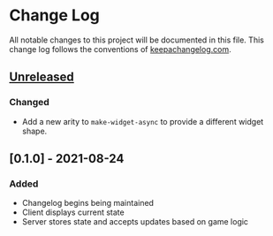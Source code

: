 # Change Log
All notable changes to this project will be documented in this file. This change log follows the conventions of [keepachangelog.com](http://keepachangelog.com/).

## [Unreleased]
### Changed
- Add a new arity to `make-widget-async` to provide a different widget shape.

## [0.1.0] - 2021-08-24
### Added
- Changelog begins being maintained
- Client displays current state
- Server stores state and accepts updates based on game logic

[Unreleased]: https://github.com/jungorend/gekiha/compare/0.1.0...HEAD
